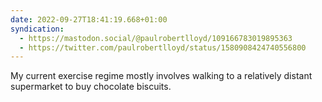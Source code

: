 ```yaml
---
date: 2022-09-27T18:41:19.668+01:00
syndication:
  - https://mastodon.social/@paulrobertlloyd/109166783019895363
  - https://twitter.com/paulrobertlloyd/status/1580908424740556800
---
```

My current exercise regime mostly involves walking to a relatively distant supermarket to buy chocolate biscuits.
